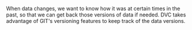 When data changes, we want to know how it was at certain times in the
past, so that we can get back those versions of data if needed.  DVC
takes advantage of GIT's versioning features to keep track of the data
versions.
